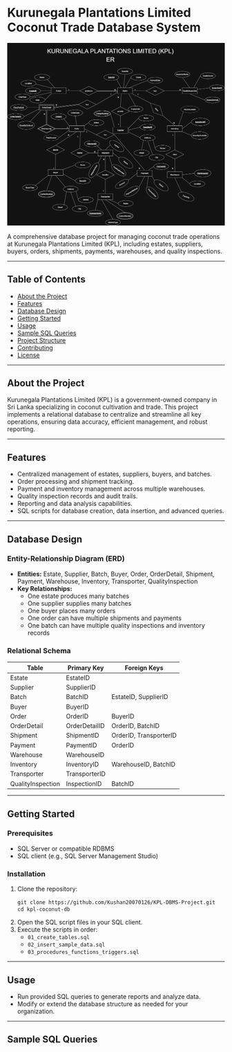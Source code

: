 # Kurunegala Plantations Limited Coconut Trade Database System

![ER Diagram](https://github.com/Kushan20070126/KPL-DBMS-Project/blob/main/DBMS_CW.png)

A comprehensive database project for managing coconut trade operations at Kurunegala Plantations Limited (KPL), including estates, suppliers, buyers, orders, shipments, payments, warehouses, and quality inspections.

---

## Table of Contents

- [About the Project](#about-the-project)
- [Features](#features)
- [Database Design](#database-design)
- [Getting Started](#getting-started)
- [Usage](#usage)
- [Sample SQL Queries](#sample-sql-queries)
- [Project Structure](#project-structure)
- [Contributing](#contributing)
- [License](#license)

---

## About the Project

Kurunegala Plantations Limited (KPL) is a government-owned company in Sri Lanka specializing in coconut cultivation and trade. This project implements a relational database to centralize and streamline all key operations, ensuring data accuracy, efficient management, and robust reporting.

---

## Features

- Centralized management of estates, suppliers, buyers, and batches.
- Order processing and shipment tracking.
- Payment and inventory management across multiple warehouses.
- Quality inspection records and audit trails.
- Reporting and data analysis capabilities.
- SQL scripts for database creation, data insertion, and advanced queries.

---

## Database Design

### Entity-Relationship Diagram (ERD)

- **Entities:** Estate, Supplier, Batch, Buyer, Order, OrderDetail, Shipment, Payment, Warehouse, Inventory, Transporter, QualityInspection
- **Key Relationships:**  
  - One estate produces many batches  
  - One supplier supplies many batches  
  - One buyer places many orders  
  - One order can have multiple shipments and payments  
  - One batch can have multiple quality inspections and inventory records

### Relational Schema

| Table             | Primary Key     | Foreign Keys                     |
|-------------------|----------------|----------------------------------|
| Estate            | EstateID       |                                  |
| Supplier          | SupplierID     |                                  |
| Batch             | BatchID        | EstateID, SupplierID             |
| Buyer             | BuyerID        |                                  |
| Order             | OrderID        | BuyerID                          |
| OrderDetail       | OrderDetailID  | OrderID, BatchID                 |
| Shipment          | ShipmentID     | OrderID, TransporterID           |
| Payment           | PaymentID      | OrderID                          |
| Warehouse         | WarehouseID    |                                  |
| Inventory         | InventoryID    | WarehouseID, BatchID             |
| Transporter       | TransporterID  |                                  |
| QualityInspection | InspectionID   | BatchID                          |

---

## Getting Started

### Prerequisites

- SQL Server or compatible RDBMS
- SQL client (e.g., SQL Server Management Studio)

### Installation

1. Clone the repository:
    ```
    git clone https://github.com/Kushan20070126/KPL-DBMS-Project.git
    cd kpl-coconut-db
    ```
2. Open the SQL script files in your SQL client.
3. Execute the scripts in order:
    - `01_create_tables.sql`
    - `02_insert_sample_data.sql`
    - `03_procedures_functions_triggers.sql`

---

## Usage

- Run provided SQL queries to generate reports and analyze data.
- Modify or extend the database structure as needed for your organization.

---

## Sample SQL Queries

